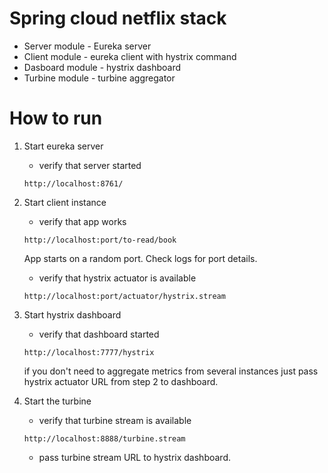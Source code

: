 # Spring cloud netflix stack

- Server module - Eureka server
- Client module - eureka client with hystrix command
- Dasboard module - hystrix dashboard
- Turbine module - turbine aggregator

# How to run

1. Start eureka server
   - verify that server started 
   ```
   http://localhost:8761/
   ```
1. Start client instance
   - verify that app works 
   ```
   http://localhost:port/to-read/book
   ```
   App starts on a random port. Check logs for port details.
   - verify that hystrix actuator is available    
    ``` 
    http://localhost:port/actuator/hystrix.stream
    ```
    
1. Start hystrix dashboard
    - verify that dashboard started
    ```
    http://localhost:7777/hystrix 
    ```    
    if you don't need to aggregate metrics from several instances just pass hystrix actuator URL from step 2 to dashboard.
1. Start the turbine
    -  verify that turbine stream is available
    ``` 
    http://localhost:8888/turbine.stream
    ```
    -  pass turbine stream URL to hystrix dashboard.
